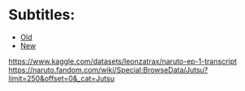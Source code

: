 # Subtitles:
* [Old](https://subtitlist.com/subs/naruto-season-1/english/2206507)
* [New](https://subtitlist.com/subs/naruto-season-1/english/2206507)

https://www.kaggle.com/datasets/leonzatrax/naruto-ep-1-transcript
https://naruto.fandom.com/wiki/Special:BrowseData/Jutsu?limit=250&offset=0&_cat=Jutsu